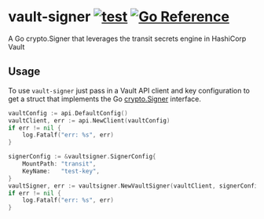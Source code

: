 # vault-signer [![test](https://github.com/chrishoffman/vault-signer/workflows/test/badge.svg?branch=main)](https://github.com/chrishoffman/vault-signer/actions/workflows/test.yml) [![Go Reference](https://pkg.go.dev/badge/github.com/chrishoffman/vault-signer.svg)](https://pkg.go.dev/github.com/chrishoffman/vault-signer)
A Go crypto.Signer that leverages the transit secrets engine in HashiCorp Vault

## Usage
To use `vault-signer` just pass in a Vault API client and key configuration to get a struct that implements the Go [crypto.Signer](https://golang.org/pkg/crypto/#Signer) interface.

```go
vaultConfig := api.DefaultConfig()
vaultClient, err := api.NewClient(vaultConfig)
if err != nil {
	log.Fatalf("err: %s", err)
}

signerConfig := &vaultsigner.SignerConfig{
	MountPath: "transit",
	KeyName:   "test-key",
}
vaultSigner, err := vaultsigner.NewVaultSigner(vaultClient, signerConfig)
if err != nil {
	log.Fatalf("err: %s", err)
}
```
